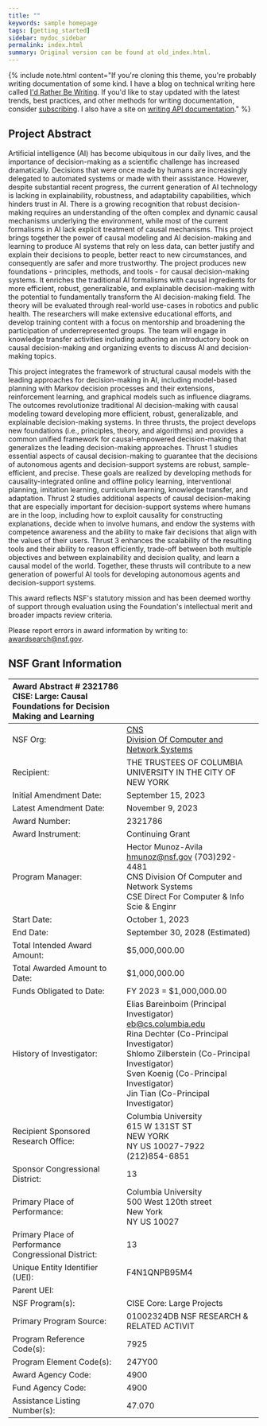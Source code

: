 ```yaml
---
title: ""
keywords: sample homepage
tags: [getting_started]
sidebar: mydoc_sidebar
permalink: index.html
summary: Original version can be found at old_index.html.
---
```


{% include note.html content="If you're cloning this theme, you're probably writing documentation of some kind. I have a blog on technical writing here called <a alt='technical writing blog' href='http://idratherbewriting.com'>I'd Rather Be Writing</a>. If you'd like to stay updated with the latest trends, best practices, and other methods for writing documentation, consider <a href='https://tinyletter.com/tomjoht'>subscribing</a>. I also have a site on <a href='http://idratherbewriting.com/learnapidoc'>writing API documentation</a>." %}

## Project Abstract

Artificial intelligence (AI) has become ubiquitous in our daily lives, and the importance of decision-making as a scientific challenge has increased dramatically. Decisions that were once made by humans are increasingly delegated to automated systems or made with their assistance. However, despite substantial recent progress, the current generation of AI technology is lacking in explainability, robustness, and adaptability capabilities, which hinders trust in AI. There is a growing recognition that robust decision-making requires an understanding of the often complex and dynamic causal mechanisms underlying the environment, while most of the current formalisms in AI lack explicit treatment of causal mechanisms. This project brings together the power of causal modeling and AI decision-making and learning to produce AI systems that rely on less data, can better justify and explain their decisions to people, better react to new circumstances, and consequently are safer and more trustworthy. The project produces new foundations - principles, methods, and tools - for causal decision-making systems. It enriches the traditional AI formalisms with causal ingredients for more efficient, robust, generalizable, and explainable decision-making with the potential to fundamentally transform the AI decision-making field. The theory will be evaluated through real-world use-cases in robotics and public health. The researchers will make extensive educational efforts, and develop training content with a focus on mentorship and broadening the participation of underrepresented groups. The team will engage in knowledge transfer activities including authoring an introductory book on causal decision-making and organizing events to discuss AI and decision-making topics.

This project integrates the framework of structural causal models with the leading approaches for decision-making in AI, including model-based planning with Markov decision processes and their extensions, reinforcement learning, and graphical models such as influence diagrams. The outcomes revolutionize traditional AI decision-making with causal modeling toward developing more efficient, robust, generalizable, and explainable decision-making systems. In three thrusts, the project develops new foundations (i.e., principles, theory, and algorithms) and provides a common unified framework for causal-empowered decision-making that generalizes the leading decision-making approaches. Thrust 1 studies essential aspects of causal decision-making to guarantee that the decisions of autonomous agents and decision-support systems are robust, sample-efficient, and precise. These goals are realized by developing methods for causality-integrated online and offline policy learning, interventional planning, imitation learning, curriculum learning, knowledge transfer, and adaptation. Thrust 2 studies additional aspects of causal decision-making that are especially important for decision-support systems where humans are in the loop, including how to exploit causality for constructing explanations, decide when to involve humans, and endow the systems with competence awareness and the ability to make fair decisions that align with the values of their users. Thrust 3 enhances the scalability of the resulting tools and their ability to reason efficiently, trade-off between both multiple objectives and between explainability and decision quality, and learn a causal model of the world. Together, these thrusts will contribute to a new generation of powerful AI tools for developing autonomous agents and decision-support systems.

This award reflects NSF's statutory mission and has been deemed worthy of support through evaluation using the Foundation's intellectual merit and broader impacts review criteria.

Please report errors in award information by writing to: awardsearch@nsf.gov.

## NSF Grant Information

| Award Abstract # 2321786 <br> CISE: Large: Causal Foundations for Decision Making and Learning ||
|:---|:---|
| NSF Org: | [CNS](http://www.nsf.gov/div/index.jsp?div=CNS) <br> [Division Of Computer and Network Systems](http://www.nsf.gov/div/index.jsp?div=CNS) |
| Recipient: | THE TRUSTEES OF COLUMBIA UNIVERSITY IN THE CITY OF NEW YORK |
| Initial Amendment Date: | September 15, 2023 |
| Latest Amendment Date: | November 9, 2023 |
| Award Number: | 2321786 |
| Award Instrument: | Continuing Grant |
| Program Manager: | Hector Munoz-Avila <br> hmunoz@nsf.gov  (703)292-4481 <br> CNS  Division Of Computer and Network Systems <br> CSE  Direct For Computer & Info Scie & Enginr |
| Start Date: | October 1, 2023 |
| End Date: | September 30, 2028 (Estimated) |
| Total Intended Award Amount: | $5,000,000.00 |
| Total Awarded Amount to Date: | $1,000,000.00 |
| Funds Obligated to Date: | FY 2023 = $1,000,000.00 |
| History of Investigator: |  Elias Bareinboim (Principal Investigator) <br> eb@cs.columbia.edu <br> Rina Dechter (Co-Principal Investigator) <br> Shlomo Zilberstein (Co-Principal Investigator) <br> Sven Koenig (Co-Principal Investigator) <br> Jin Tian (Co-Principal Investigator) |
| Recipient Sponsored Research Office: | Columbia University <br> 615 W 131ST ST <br> NEW YORK <br> NY  US  10027-7922 <br> (212)854-6851 |
| Sponsor Congressional District: | 13 |
| Primary Place of Performance: | Columbia University <br> 500 West 120th street <br> New York <br> NY  US  10027 |
| Primary Place of Performance <br> Congressional District: | 13 |
| Unique Entity Identifier (UEI): | F4N1QNPB95M4 |
| Parent UEI: |  |
| NSF Program(s): | CISE Core: Large Projects |
| Primary Program Source: | 01002324DB NSF RESEARCH & RELATED ACTIVIT |
| Program Reference Code(s): | 7925 |
| Program Element Code(s): | 247Y00 |
| Award Agency Code: | 4900 |
| Fund Agency Code: | 4900 |
| Assistance Listing Number(s): | 47.070 |



